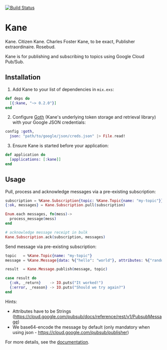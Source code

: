 [![Build Status](https://travis-ci.org/peburrows/kane.svg?branch=master)](https://travis-ci.org/peburrows/kane)

# Kane

Kane. Citizen Kane. Charles Foster Kane, to be exact, Publisher extraordinaire. Rosebud.

Kane is for publishing and subscribing to topics using Google Cloud Pub/Sub.

## Installation

1. Add Kane to your list of dependencies in `mix.exs`:
  ```elixir
  def deps do
    [{:kane, "~> 0.2.0"}]
  end
  ```

2. Configure [Goth](https://github.com/peburrows/goth) (Kane's underlying token storage and retrieval library) with your Google JSON credentials:
  ```elixir
  config :goth,
    json: "path/to/google/json/creds.json" |> File.read!
  ```

3. Ensure Kane is started before your application:
  ```elixir
  def application do
    [applications: [:kane]]
  end
  ```


## Usage

Pull, process and acknowledge messages via a pre-existing subscription:

```elixir
subscription = %Kane.Subscription{topic: %Kane.Topic{name: "my-topic"}}
{:ok, messages} = Kane.Subscription.pull(subscription)

Enum.each messages, fn(mess)->
  process_message(mess)
end

# acknowledge message receipt in bulk
Kane.Subscription.ack(subscription, messages)
```

Send message via pre-existing subscription:
```elixir
topic   = %Kane.Topic{name: "my-topic"}
message = %Kane.Message{data: %{"hello": "world"}, attributes: %{"random" => "attr"}}

result  = Kane.Message.publish(message, topic)

case result do 
  {:ok, _return}    -> IO.puts("It worked!")
  {:error, _reason} -> IO.puts("Should we try again?")
end
```
Hints: 
- Attributes have to be Strings (https://cloud.google.com/pubsub/docs/reference/rest/v1/PubsubMessage)
- We base64-encode the message by default (only mandatory when using json - https://cloud.google.com/pubsub/publisher)

For more details, see the [documentation](http://hexdocs.pm/kane).
